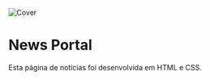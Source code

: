 ![Cover](./.github/assets/cover.png)

# News Portal

Esta página de notícias foi desenvolvida em HTML e CSS.
